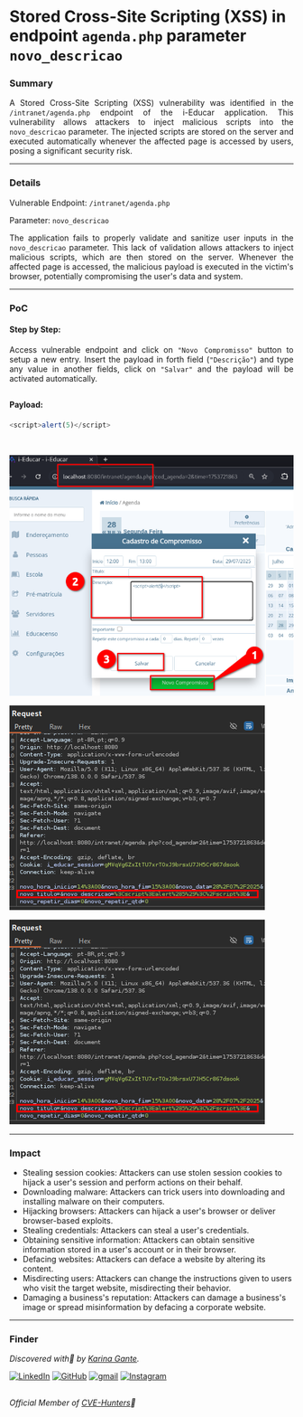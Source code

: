 # Stored Cross-Site Scripting (XSS) in endpoint `agenda.php` parameter `novo_descricao`

### Summary

<p align="justify">A Stored Cross-Site Scripting (XSS) vulnerability was identified in the <code>/intranet/agenda.php</code> endpoint of the i-Educar application. This vulnerability allows attackers to inject malicious scripts into the <code>novo_descricao</code> parameter. The injected scripts are stored on the server and executed automatically whenever the affected page is accessed by users, posing a significant security risk.</p>

---

### Details

Vulnerable Endpoint: `/intranet/agenda.php`

Parameter: `novo_descricao`

<p align="justify">The application fails to properly validate and sanitize user inputs in the <code>novo_descricao</code> parameter. This lack of validation allows attackers to inject malicious scripts, which are then stored on the server. Whenever the affected page is accessed, the malicious payload is executed in the victim's browser, potentially compromising the user's data and system.</p>

---

### PoC

#### Step by Step:

<p align="justify">Access vulnerable endpoint and click on <code>"Novo Compromisso"</code> button to setup a new entry. Insert the payload in forth field (<code>"Descrição"</code>) and type any value in another fields, click on <code>"Salvar"</code> and the payload will be activated automatically.</p>

##

#### Payload:

````javascript
<script>alert(5)</script>
````
</br>

![](/CVEs/images/storedXss42.png)

![](/CVEs/images/storedXss43.png)

![](/CVEs/images/storedXss44.png)

---

### Impact

<p align="justify">
<ul>
  <li>Stealing session cookies: Attackers can use stolen session cookies to hijack a user's session and perform actions on their behalf.</li>
  <li>Downloading malware: Attackers can trick users into downloading and installing malware on their computers.</li>
  <li>Hijacking browsers: Attackers can hijack a user's browser or deliver browser-based exploits.</li>
  <li>Stealing credentials: Attackers can steal a user's credentials.</li>
  <li>Obtaining sensitive information: Attackers can obtain sensitive information stored in a user's account or in their browser.</li>
  <li>Defacing websites: Attackers can deface a website by altering its content.</li>
  <li>Misdirecting users: Attackers can change the instructions given to users who visit the target website, misdirecting their behavior.</li>
  <li>Damaging a business's reputation: Attackers can damage a business's image or spread misinformation by defacing a corporate website.</li>
</ul>
</p>

---

### Finder

*Discovered with💜 by [Karina Gante](https://karinagante.github.io/).* 

[![LinkedIn](https://skillicons.dev/icons?i=linkedin&theme=dark)](https://www.linkedin.com/in/karina-gante/)
[![GitHub](https://skillicons.dev/icons?i=github&theme=dark)](https://www.github.com/KarinaGante/)
[![gmail](https://skillicons.dev/icons?i=gmail&theme=dark)](mailto:karina.g@aluno.ifsp.edu.br)
[![Instagram](https://skillicons.dev/icons?i=instagram&theme=dark)](https://www.instagram.com/karinovisk02/)

##

*Official Member of [CVE-Hunters](https://www.cvehunters.com/)🏹*